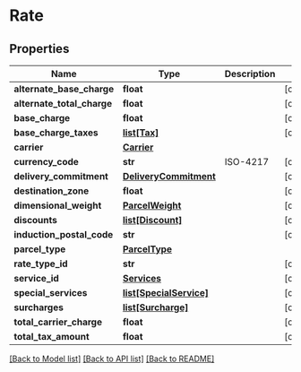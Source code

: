 # Rate

## Properties
Name | Type | Description | Notes
------------ | ------------- | ------------- | -------------
**alternate_base_charge** | **float** |  | [optional] 
**alternate_total_charge** | **float** |  | [optional] 
**base_charge** | **float** |  | [optional] 
**base_charge_taxes** | [**list[Tax]**](Tax.md) |  | [optional] 
**carrier** | [**Carrier**](Carrier.md) |  | 
**currency_code** | **str** | ISO-4217 | [optional] 
**delivery_commitment** | [**DeliveryCommitment**](DeliveryCommitment.md) |  | [optional] 
**destination_zone** | **float** |  | [optional] 
**dimensional_weight** | [**ParcelWeight**](ParcelWeight.md) |  | [optional] 
**discounts** | [**list[Discount]**](Discount.md) |  | [optional] 
**induction_postal_code** | **str** |  | [optional] 
**parcel_type** | [**ParcelType**](ParcelType.md) |  | 
**rate_type_id** | **str** |  | [optional] 
**service_id** | [**Services**](Services.md) |  | [optional] 
**special_services** | [**list[SpecialService]**](SpecialService.md) |  | [optional] 
**surcharges** | [**list[Surcharge]**](Surcharge.md) |  | [optional] 
**total_carrier_charge** | **float** |  | [optional] 
**total_tax_amount** | **float** |  | [optional] 

[[Back to Model list]](../README.md#documentation-for-models) [[Back to API list]](../README.md#documentation-for-api-endpoints) [[Back to README]](../README.md)


